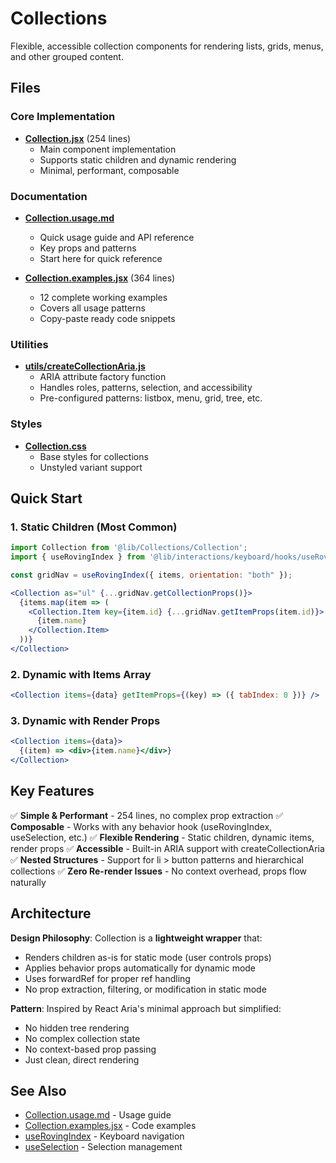 # Collections

Flexible, accessible collection components for rendering lists, grids, menus, and other grouped content.

## Files

### Core Implementation
- **[Collection.jsx](./Collection.jsx)** (254 lines)
  - Main component implementation
  - Supports static children and dynamic rendering
  - Minimal, performant, composable

### Documentation
- **[Collection.usage.md](./Collection.usage.md)**
  - Quick usage guide and API reference
  - Key props and patterns
  - Start here for quick reference

- **[Collection.examples.jsx](./Collection.examples.jsx)** (364 lines)
  - 12 complete working examples
  - Covers all usage patterns
  - Copy-paste ready code snippets

### Utilities
- **[utils/createCollectionAria.js](./utils/createCollectionAria.js)**
  - ARIA attribute factory function
  - Handles roles, patterns, selection, and accessibility
  - Pre-configured patterns: listbox, menu, grid, tree, etc.

### Styles
- **[Collection.css](./Collection.css)**
  - Base styles for collections
  - Unstyled variant support

## Quick Start

### 1. Static Children (Most Common)
```jsx
import Collection from '@lib/Collections/Collection';
import { useRovingIndex } from '@lib/interactions/keyboard/hooks/useRovingIndex';

const gridNav = useRovingIndex({ items, orientation: "both" });

<Collection as="ul" {...gridNav.getCollectionProps()}>
  {items.map(item => (
    <Collection.Item key={item.id} {...gridNav.getItemProps(item.id)}>
      {item.name}
    </Collection.Item>
  ))}
</Collection>
```

### 2. Dynamic with Items Array
```jsx
<Collection items={data} getItemProps={(key) => ({ tabIndex: 0 })} />
```

### 3. Dynamic with Render Props
```jsx
<Collection items={data}>
  {(item) => <div>{item.name}</div>}
</Collection>
```

## Key Features

✅ **Simple & Performant** - 254 lines, no complex prop extraction
✅ **Composable** - Works with any behavior hook (useRovingIndex, useSelection, etc.)
✅ **Flexible Rendering** - Static children, dynamic items, render props
✅ **Accessible** - Built-in ARIA support with createCollectionAria
✅ **Nested Structures** - Support for li > button patterns and hierarchical collections
✅ **Zero Re-render Issues** - No context overhead, props flow naturally

## Architecture

**Design Philosophy**: Collection is a **lightweight wrapper** that:
- Renders children as-is for static mode (user controls props)
- Applies behavior props automatically for dynamic mode
- Uses forwardRef for proper ref handling
- No prop extraction, filtering, or modification in static mode

**Pattern**: Inspired by React Aria's minimal approach but simplified:
- No hidden tree rendering
- No complex collection state
- No context-based prop passing
- Just clean, direct rendering

## See Also

- [Collection.usage.md](./Collection.usage.md) - Usage guide
- [Collection.examples.jsx](./Collection.examples.jsx) - Code examples
- [useRovingIndex](../interactions/keyboard/hooks/useRovingIndex.js) - Keyboard navigation
- [useSelection](../interactions/selection/useSelection.js) - Selection management
